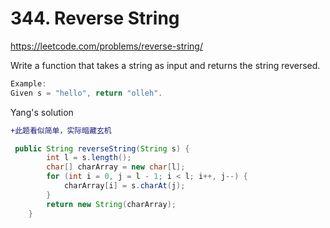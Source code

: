 # 344. Reverse String  

https://leetcode.com/problems/reverse-string/

Write a function that takes a string as input and returns the string reversed.

```java
Example:
Given s = "hello", return "olleh".
```

Yang's solution

```diff
+此题看似简单，实际暗藏玄机
```

```java
 public String reverseString(String s) {
        int l = s.length();
        char[] charArray = new char[l];
        for (int i = 0, j = l - 1; i < l; i++, j--) {
            charArray[i] = s.charAt(j);
        }
        return new String(charArray);
    }
```
